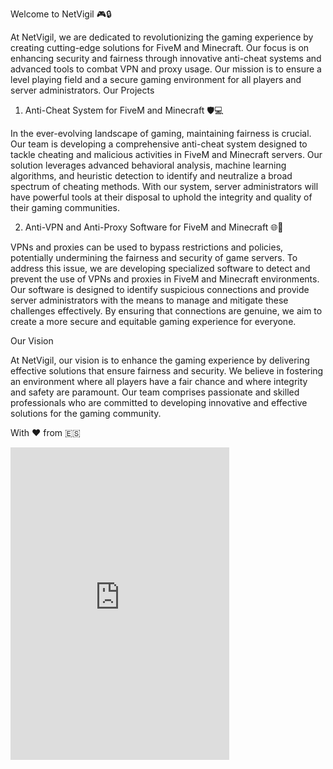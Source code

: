 Welcome to NetVigil 🎮🔒

At NetVigil, we are dedicated to revolutionizing the gaming experience by creating cutting-edge solutions for FiveM and Minecraft. Our focus is on enhancing security and fairness through innovative anti-cheat systems and advanced tools to combat VPN and proxy usage. Our mission is to ensure a level playing field and a secure gaming environment for all players and server administrators.
Our Projects

1. Anti-Cheat System for FiveM and Minecraft 🛡️💻

In the ever-evolving landscape of gaming, maintaining fairness is crucial. Our team is developing a comprehensive anti-cheat system designed to tackle cheating and malicious activities in FiveM and Minecraft servers. Our solution leverages advanced behavioral analysis, machine learning algorithms, and heuristic detection to identify and neutralize a broad spectrum of cheating methods. With our system, server administrators will have powerful tools at their disposal to uphold the integrity and quality of their gaming communities.

2. Anti-VPN and Anti-Proxy Software for FiveM and Minecraft 🌐🚫

VPNs and proxies can be used to bypass restrictions and policies, potentially undermining the fairness and security of game servers. To address this issue, we are developing specialized software to detect and prevent the use of VPNs and proxies in FiveM and Minecraft environments. Our software is designed to identify suspicious connections and provide server administrators with the means to manage and mitigate these challenges effectively. By ensuring that connections are genuine, we aim to create a more secure and equitable gaming experience for everyone.

Our Vision

At NetVigil, our vision is to enhance the gaming experience by delivering effective solutions that ensure fairness and security. We believe in fostering an environment where all players have a fair chance and where integrity and safety are paramount. Our team comprises passionate and skilled professionals who are committed to developing innovative and effective solutions for the gaming community.


With ❤️ from 🇪🇸

<iframe src="https://discord.com/widget?id=1282719766401777695&theme=dark" width="350" height="500" allowtransparency="true" frameborder="0" sandbox="allow-popups allow-popups-to-escape-sandbox allow-same-origin allow-scripts"></iframe>
